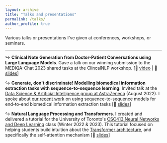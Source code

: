 ```yaml
---
layout: archive
title: "Talks and presentations"
permalink: /talks/
author_profile: true
---
```


Various talks or presentations I've given at conferences, workshops, or seminars.

---

<!-- Going to do this in pure markdown, so comment out the boilerplate>

<!-- {% if site.talkmap_link == true %}

<p style= "text-decoration:underline;"><a href="/talkmap.html">See a map of all the places I've given a talk!</a></p>

{% endif %}

{% for post in site.talks reversed %}
  {% include archive-single-talk.html %}
{% endfor %} -->

↪ __Clinical Note Generation from Doctor-Patient Conversations using Large Language Models__. Gave a talk on our winning submission to the MEDIQA-Chat 2023 shared tasks at the ClincalNLP workshop. [🎥 [video](https://aclanthology.org/2023.clinicalnlp-1.36.mp4) | 🛝 [slides](https://docs.google.com/presentation/d/1ucJxBE9LkOSnTi1SFXUG1z4jgQNqmYAhjRH_fWoVnMI/edit?usp=sharing)]

↪ __Generate, don't discriminate! Modelling biomedical information extraction tasks with sequence-to-sequence learning__. Invited talk at the [Data Science & Artificial Intelligence group at AstraZeneca](https://www.astrazeneca.com/r-d/data-science-and-ai.html) (August 2022). I spoke about [our recent work](https://aclanthology.org/2022.bionlp-1.2/) on using sequence-to-sequence models for end-to-end biomedical information extraction tasks [🛝 [slides](https://docs.google.com/presentation/d/1eODyc1zvqGwP0iiwVeszII0kskGklxZsA_ogekRYabY/edit?usp=sharing)]

↪ __Natural Language Processing and Transformers__. I created and delivered a tutorial for the University of Toronto's [CSC413 Neural Networks and Deep Learning](https://uoft-csc413.github.io/2023/) class (Winter 2022 & 2023). This tutorial focused on helping students build intuition about the [Transformer architecture](https://arxiv.org/abs/1706.03762), and specifically the self-attention mechanism [🛝 [slides](https://docs.google.com/presentation/d/1GlOEERsbu71LhpT1L-nMcDtOAwgg8DPScbNkjF989zc/edit?usp=sharing)]
